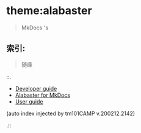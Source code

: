 # theme:alabaster
> MkDocs 's

## 索引:
> 随缘

::.

- [ Developer guide](dev.md)
- [ Alabaster for MkDocs](readme.md)
- [ User guide](guide.md)

(auto index injected by tm101CAMP v.200212.2142) 

.::


